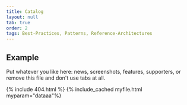 ```yaml
---
title: Catalog
layout: null
tab: true
order: 2
tags: Best-Practices, Patterns, Reference-Architectures
---
```


## Example

Put whatever you like here: news, screenshots, features, supporters, or remove this file and don't use tabs at all.

{% include 404.html %}
{% include_cached myfile.html myparam="dataaa"%}
